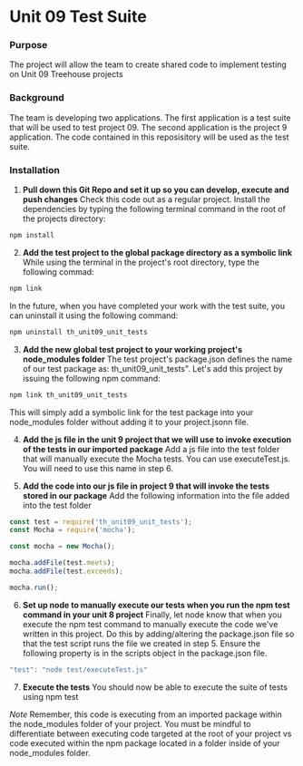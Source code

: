 # Unit 09 Test Suite

### Purpose
The project will allow the team to create shared code to implement testing on Unit 09 Treehouse projects

### Background 
The team is developing two applications. 
The first application is a test suite that will be used to test project 09.
The second application is the project 9 application. 
The code contained in this reposisitory will be used as the test suite. 

### Installation 
1. **Pull down this Git Repo and set it up so you can develop, execute and push changes**
Check this code out as a regular project. Install the dependencies by typing the following terminal command in the root of the projects directory:
```javascript
npm install
```

2. **Add the test project to the global package directory as a symbolic link**
While using the terminal in the project's root directory, type the following commad:
 ```javascript
npm link
```

In the future, when you have completed your work with the test suite, you can uninstall it using the following command:
 ```javascript
npm uninstall th_unit09_unit_tests
```


3. **Add the new global test project to your working project's node_modules folder**
The test project's package.json defines the name of our test package as: th_unit09_unit_tests".
Let's add this project by issuing the following npm command:
```javascript
npm link th_unit09_unit_tests
```
This will simply add a symbolic link for the test package into your node_modules folder without adding it to your project.jsonn file. 


4. **Add the js file in the unit 9 project that we will use to invoke execution of the tests in our imported package** Add a js file into the test folder that will manually execute the Mocha tests. You can use executeTest.js. You will need to use this name in step 6.

5. **Add the code into our js file in project 9 that will invoke the tests stored in our package** Add the following information into the file added into the test folder
```javascript
const test = require('th_unit09_unit_tests');
const Mocha = require('mocha');

const mocha = new Mocha();

mocha.addFile(test.meets);
mocha.addFile(test.exceeds);

mocha.run();

```

6. **Set up node to manually execute our tests when you run the npm test command in your unit 8 project** Finally, let node know that when you execute the npm test command to manually execute the code we've written in this project. Do this by adding/altering the package.json file so that the test script runs the file we created in step 5. Ensure the following property is in the scripts object in the package.json file.

```javascript
"test": "node test/executeTest.js"
```
7. **Execute the tests** You should now be able to execute the suite of tests using npm test





*Note*
Remember, this code is executing from an imported package within the node_modules folder of your project. You must be mindful to differentiate between executing code targeted at the root of your project vs code executed within the npm package located in a  folder inside of your node_modules folder. 
